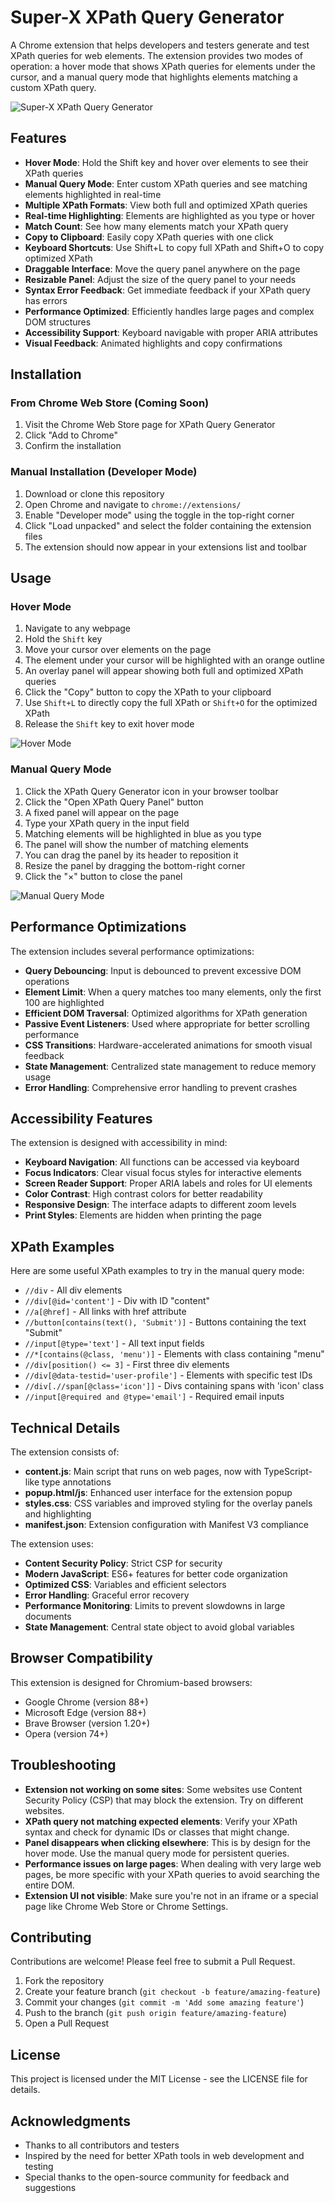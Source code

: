 # Super-X XPath Query Generator

A Chrome extension that helps developers and testers generate and test XPath queries for web elements. The extension provides two modes of operation: a hover mode that shows XPath queries for elements under the cursor, and a manual query mode that highlights elements matching a custom XPath query.

![Super-X XPath Query Generator](screenshots/extension-demo.png)

## Features

- **Hover Mode**: Hold the Shift key and hover over elements to see their XPath queries
- **Manual Query Mode**: Enter custom XPath queries and see matching elements highlighted in real-time
- **Multiple XPath Formats**: View both full and optimized XPath queries
- **Real-time Highlighting**: Elements are highlighted as you type or hover
- **Match Count**: See how many elements match your XPath query
- **Copy to Clipboard**: Easily copy XPath queries with one click
- **Keyboard Shortcuts**: Use Shift+L to copy full XPath and Shift+O to copy optimized XPath
- **Draggable Interface**: Move the query panel anywhere on the page
- **Resizable Panel**: Adjust the size of the query panel to your needs
- **Syntax Error Feedback**: Get immediate feedback if your XPath query has errors
- **Performance Optimized**: Efficiently handles large pages and complex DOM structures
- **Accessibility Support**: Keyboard navigable with proper ARIA attributes
- **Visual Feedback**: Animated highlights and copy confirmations

## Installation

### From Chrome Web Store (Coming Soon)

1. Visit the Chrome Web Store page for XPath Query Generator
2. Click "Add to Chrome"
3. Confirm the installation

### Manual Installation (Developer Mode)

1. Download or clone this repository
2. Open Chrome and navigate to `chrome://extensions/`
3. Enable "Developer mode" using the toggle in the top-right corner
4. Click "Load unpacked" and select the folder containing the extension files
5. The extension should now appear in your extensions list and toolbar

## Usage

### Hover Mode

1. Navigate to any webpage
2. Hold the `Shift` key
3. Move your cursor over elements on the page
4. The element under your cursor will be highlighted with an orange outline
5. An overlay panel will appear showing both full and optimized XPath queries
6. Click the "Copy" button to copy the XPath to your clipboard
7. Use `Shift+L` to directly copy the full XPath or `Shift+O` for the optimized XPath
8. Release the `Shift` key to exit hover mode

![Hover Mode](screenshots/hover-mode.png)

### Manual Query Mode

1. Click the XPath Query Generator icon in your browser toolbar
2. Click the "Open XPath Query Panel" button
3. A fixed panel will appear on the page
4. Type your XPath query in the input field
5. Matching elements will be highlighted in blue as you type
6. The panel will show the number of matching elements
7. You can drag the panel by its header to reposition it
8. Resize the panel by dragging the bottom-right corner
9. Click the "×" button to close the panel

![Manual Query Mode](screenshots/manual-mode.png)

## Performance Optimizations

The extension includes several performance optimizations:

- **Query Debouncing**: Input is debounced to prevent excessive DOM operations
- **Element Limit**: When a query matches too many elements, only the first 100 are highlighted
- **Efficient DOM Traversal**: Optimized algorithms for XPath generation
- **Passive Event Listeners**: Used where appropriate for better scrolling performance
- **CSS Transitions**: Hardware-accelerated animations for smooth visual feedback
- **State Management**: Centralized state management to reduce memory usage
- **Error Handling**: Comprehensive error handling to prevent crashes

## Accessibility Features

The extension is designed with accessibility in mind:

- **Keyboard Navigation**: All functions can be accessed via keyboard
- **Focus Indicators**: Clear visual focus styles for interactive elements
- **Screen Reader Support**: Proper ARIA labels and roles for UI elements
- **Color Contrast**: High contrast colors for better readability
- **Responsive Design**: The interface adapts to different zoom levels
- **Print Styles**: Elements are hidden when printing the page

## XPath Examples

Here are some useful XPath examples to try in the manual query mode:

- `//div` - All div elements
- `//div[@id='content']` - Div with ID "content"
- `//a[@href]` - All links with href attribute
- `//button[contains(text(), 'Submit')]` - Buttons containing the text "Submit"
- `//input[@type='text']` - All text input fields
- `//*[contains(@class, 'menu')]` - Elements with class containing "menu"
- `//div[position() <= 3]` - First three div elements
- `//div[@data-testid='user-profile']` - Elements with specific test IDs
- `//div[.//span[@class='icon']]` - Divs containing spans with 'icon' class
- `//input[@required and @type='email']` - Required email inputs

## Technical Details

The extension consists of:

- **content.js**: Main script that runs on web pages, now with TypeScript-like type annotations
- **popup.html/js**: Enhanced user interface for the extension popup
- **styles.css**: CSS variables and improved styling for the overlay panels and highlighting
- **manifest.json**: Extension configuration with Manifest V3 compliance

The extension uses:

- **Content Security Policy**: Strict CSP for security
- **Modern JavaScript**: ES6+ features for better code organization
- **Optimized CSS**: Variables and efficient selectors
- **Error Handling**: Graceful error recovery
- **Performance Monitoring**: Limits to prevent slowdowns in large documents
- **State Management**: Central state object to avoid global variables

## Browser Compatibility

This extension is designed for Chromium-based browsers:

- Google Chrome (version 88+)
- Microsoft Edge (version 88+)
- Brave Browser (version 1.20+)
- Opera (version 74+)

## Troubleshooting

- **Extension not working on some sites**: Some websites use Content Security Policy (CSP) that may block the extension. Try on different websites.
- **XPath query not matching expected elements**: Verify your XPath syntax and check for dynamic IDs or classes that might change.
- **Panel disappears when clicking elsewhere**: This is by design for the hover mode. Use the manual query mode for persistent queries.
- **Performance issues on large pages**: When dealing with very large web pages, be more specific with your XPath queries to avoid searching the entire DOM.
- **Extension UI not visible**: Make sure you're not in an iframe or a special page like Chrome Web Store or Chrome Settings.

## Contributing

Contributions are welcome! Please feel free to submit a Pull Request.

1. Fork the repository
2. Create your feature branch (`git checkout -b feature/amazing-feature`)
3. Commit your changes (`git commit -m 'Add some amazing feature'`)
4. Push to the branch (`git push origin feature/amazing-feature`)
5. Open a Pull Request

## License

This project is licensed under the MIT License - see the LICENSE file for details.

## Acknowledgments

- Thanks to all contributors and testers
- Inspired by the need for better XPath tools in web development and testing
- Special thanks to the open-source community for feedback and suggestions
